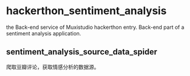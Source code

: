# hackerthon_sentiment_analysis
the Back-end service  of Muxistudio hackerthon entry. Back-end part of a sentiment analysis application.
## sentiment_analysis_source_data_spider
爬取豆瓣评论，获取情感分析的数据源。